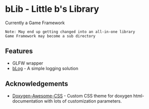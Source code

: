
# bLib - Little b's Library

Currently a Game Framework

    Note: May end up getting changed into an all-in-one library
    Game Framework may become a sub directory 




## Features

- GLFW wrapper
- [bLog](https://github.com/Bjathneas/bLog) - A simple logging solution


## Acknowledgements

- [Doxygen-Awesome-CSS](https://github.com/jothepro/doxygen-awesome-css) - Custom CSS theme for doxygen html-documentation with lots of customization parameters. 
